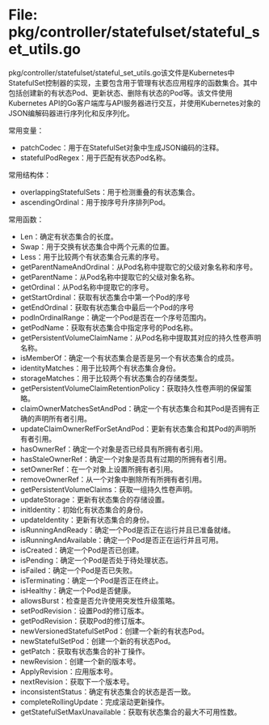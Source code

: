 # File: pkg/controller/statefulset/stateful_set_utils.go

pkg/controller/statefulset/stateful_set_utils.go该文件是Kubernetes中StatefulSet控制器的实现，主要包含用于管理有状态应用程序的函数集合。其中包括创建新的有状态Pod、更新状态、删除有状态的Pod等。该文件使用Kubernetes API的Go客户端库与API服务器进行交互，并使用Kubernetes对象的JSON编解码器进行序列化和反序列化。

常用变量：

- patchCodec：用于在StatefulSet对象中生成JSON编码的注释。
- statefulPodRegex：用于匹配有状态Pod名称。

常用结构体：

- overlappingStatefulSets：用于检测重叠的有状态集合。
- ascendingOrdinal：用于按序号升序排列Pod。

常用函数：

- Len：确定有状态集合的长度。
- Swap：用于交换有状态集合中两个元素的位置。
- Less：用于比较两个有状态集合元素的序号。
- getParentNameAndOrdinal：从Pod名称中提取它的父级对象名称和序号。
- getParentName：从Pod名称中提取它的父级对象名称。
- getOrdinal：从Pod名称中提取它的序号。
- getStartOrdinal：获取有状态集合中第一个Pod的序号
- getEndOrdinal：获取有状态集合中最后一个Pod的序号
- podInOrdinalRange：确定一个Pod是否在一个序号范围内。
- getPodName：获取有状态集合中指定序号的Pod名称。
- getPersistentVolumeClaimName：从Pod名称中提取其对应的持久性卷声明名称。
- isMemberOf：确定一个有状态集合是否是另一个有状态集合的成员。
- identityMatches：用于比较两个有状态集合身份。
- storageMatches：用于比较两个有状态集合的存储类型。
- getPersistentVolumeClaimRetentionPolicy：获取持久性卷声明的保留策略。
- claimOwnerMatchesSetAndPod：确定一个有状态集合和其Pod是否拥有正确的声明所有者引用。
- updateClaimOwnerRefForSetAndPod：更新有状态集合和其Pod的声明所有者引用。
- hasOwnerRef：确定一个对象是否已经具有所拥有者引用。
- hasStaleOwnerRef：确定一个对象是否具有过期的所拥有者引用。
- setOwnerRef：在一个对象上设置所拥有者引用。
- removeOwnerRef：从一个对象中删除所有所拥有者引用。
- getPersistentVolumeClaims：获取一组持久性卷声明。
- updateStorage：更新有状态集合的存储设置。
- initIdentity：初始化有状态集合的身份。
- updateIdentity：更新有状态集合的身份。
- isRunningAndReady：确定一个Pod是否正在运行并且已准备就绪。
- isRunningAndAvailable：确定一个Pod是否正在运行并且可用。
- isCreated：确定一个Pod是否已创建。
- isPending：确定一个Pod是否处于待处理状态。
- isFailed：确定一个Pod是否已失败。
- isTerminating：确定一个Pod是否正在终止。
- isHealthy：确定一个Pod是否健康。
- allowsBurst：检查是否允许使用突发性升级策略。
- setPodRevision：设置Pod的修订版本。
- getPodRevision：获取Pod的修订版本。
- newVersionedStatefulSetPod：创建一个新的有状态Pod。
- newStatefulSetPod：创建一个新的有状态Pod。
- getPatch：获取有状态集合的补丁操作。
- newRevision：创建一个新的版本号。
- ApplyRevision：应用版本号。
- nextRevision：获取下一个版本号。
- inconsistentStatus：确定有状态集合的状态是否一致。
- completeRollingUpdate：完成滚动更新操作。
- getStatefulSetMaxUnavailable：获取有状态集合的最大不可用性数。

